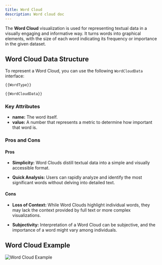 ```yaml
---
title: Word Cloud
description: Word cloud doc
---
```


The **Word Cloud** visualization is used for representing textual data in a visually engaging and informative way. It turns words into graphical elements, with the size of each word indicating its frequency or importance in the given dataset.

## Word Cloud Data Structure

To represent a Word Cloud, you can use the following `WordCloudData` interface:

```typescript
{{WordType}}

{{WordCloudData}}

```
### Key Attributes

- **name:** The word itself.
- **value:** A number that represents a metric to determine how important that word is.


### Pros and Cons

#### Pros
- **Simplicity:** Word Clouds distill textual data into a simple and visually accessible format.

- **Quick Analysis:** Users can rapidly analyze and identify the most significant words without delving into detailed text.

#### Cons
- **Loss of Context:** While Word Clouds highlight individual words, they may lack the context provided by full text or more complex visualizations.

- **Subjectivity:** Interpretation of a Word Cloud can be subjective, and the importance of a word might vary among individuals.

## Word Cloud Example

![Word Cloud Example](/Illustry-monorepo/word-cloud.gif)